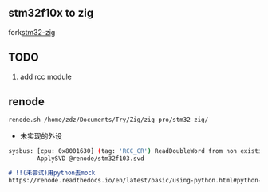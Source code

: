 ## stm32f10x to zig
fork[stm32-zig](https://github.com/fmaggi/stm32-zig)


## TODO
1. add rcc module







## renode
```sh
renode.sh /home/zdz/Documents/Try/Zig/zig-pro/stm32-zig/
```
- 未实现的外设
```sh
sysbus: [cpu: 0x8001630] (tag: 'RCC_CR') ReadDoubleWord from non existing peripheral at 0x40021000, returning 0x0A020083.
        ApplySVD @renode/stm32f103.svd
```
```md
# !!(未尝试)用python去mock
https://renode.readthedocs.io/en/latest/basic/using-python.html#python-peripherals-in-a-platform-description
```






